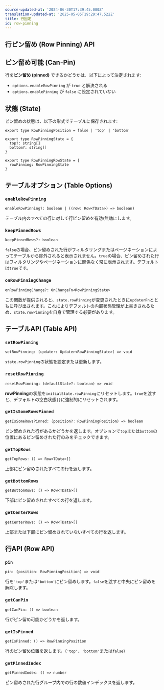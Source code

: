 ```yaml
---
source-updated-at: '2024-06-30T17:39:45.000Z'
translation-updated-at: '2025-05-05T19:29:47.522Z'
title: 行固定
id: row-pinning
---
```

## 行ピン留め (Row Pinning) API

## ピン留め可能 (Can-Pin)

行を**ピン留め (pinned)** できるかどうかは、以下によって決定されます:

- `options.enableRowPinning` が `true` と解決される
- `options.enablePinning` が `false` に設定されていない

## 状態 (State)

ピン留めの状態は、以下の形式でテーブルに保存されます:

```tsx
export type RowPinningPosition = false | 'top' | 'bottom'

export type RowPinningState = {
  top?: string[]
  bottom?: string[]
}

export type RowPinningRowState = {
  rowPinning: RowPinningState
}
```

## テーブルオプション (Table Options)

### `enableRowPinning`

```tsx
enableRowPinning?: boolean | ((row: Row<TData>) => boolean)
```

テーブル内のすべての行に対して行ピン留めを有効/無効にします。

### `keepPinnedRows`

```tsx
keepPinnedRows?: boolean
```

`false`の場合、ピン留めされた行がフィルタリングまたはページネーションによってテーブルから除外されると表示されません。`true`の場合、ピン留めされた行はフィルタリングやページネーションに関係なく常に表示されます。デフォルトは`true`です。

### `onRowPinningChange`

```tsx
onRowPinningChange?: OnChangeFn<RowPinningState>
```

この関数が提供されると、`state.rowPinning`が変更されたときに`updaterFn`とともに呼び出されます。これによりデフォルトの内部状態管理が上書きされるため、`state.rowPinning`を自身で管理する必要があります。

## テーブルAPI (Table API)

### `setRowPinning`

```tsx
setRowPinning: (updater: Updater<RowPinningState>) => void
```

`state.rowPinning`の状態を設定または更新します。

### `resetRowPinning`

```tsx
resetRowPinning: (defaultState?: boolean) => void
```

**rowPinning**の状態を`initialState.rowPinning`にリセットします。`true`を渡すと、デフォルトの空白状態`{}`に強制的にリセットされます。

### `getIsSomeRowsPinned`

```tsx
getIsSomeRowsPinned: (position?: RowPinningPosition) => boolean
```

ピン留めされた行があるかどうかを返します。オプションで`top`または`bottom`の位置にあるピン留めされた行のみをチェックできます。

### `getTopRows`

```tsx
getTopRows: () => Row<TData>[]
```

上部にピン留めされたすべての行を返します。

### `getBottomRows`

```tsx
getBottomRows: () => Row<TData>[]
```

下部にピン留めされたすべての行を返します。

### `getCenterRows`

```tsx
getCenterRows: () => Row<TData>[]
```

上部または下部にピン留めされていないすべての行を返します。

## 行API (Row API)

### `pin`

```tsx
pin: (position: RowPinningPosition) => void
```

行を`'top'`または`'bottom'`にピン留めします。`false`を渡すと中央にピン留めを解除します。

### `getCanPin`

```tsx
getCanPin: () => boolean
```

行がピン留め可能かどうかを返します。

### `getIsPinned`

```tsx
getIsPinned: () => RowPinningPosition
```

行のピン留め位置を返します。（`'top'`、`'bottom'`または`false`）

### `getPinnedIndex`

```tsx
getPinnedIndex: () => number
```

ピン留めされた行グループ内での行の数値インデックスを返します。
